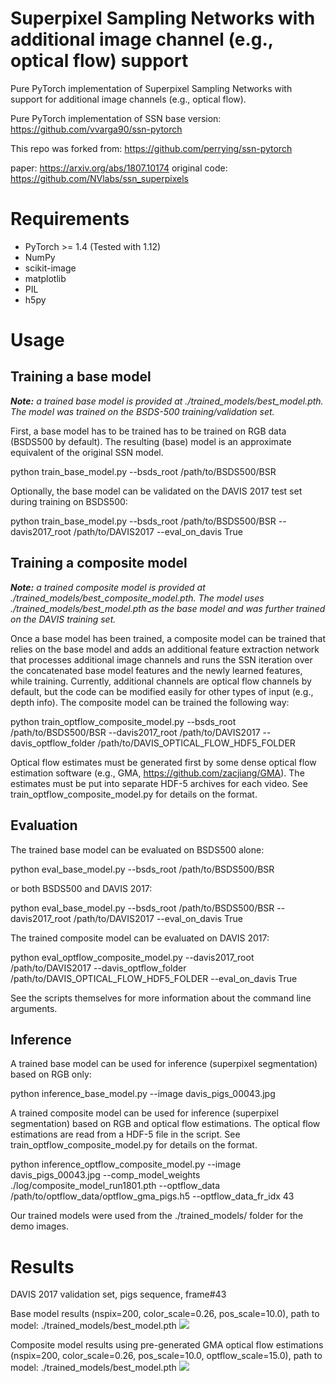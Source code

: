 # Superpixel Sampling Networks with additional image channel (e.g., optical flow) support

Pure PyTorch implementation of Superpixel Sampling Networks with support for additional image channels (e.g., optical flow). 

Pure PyTorch implementation of SSN base version: https://github.com/vvarga90/ssn-pytorch

This repo was forked from: https://github.com/perrying/ssn-pytorch

paper: https://arxiv.org/abs/1807.10174 
original code: https://github.com/NVlabs/ssn_superpixels

# Requirements
- PyTorch >= 1.4 (Tested with 1.12)
- NumPy
- scikit-image
- matplotlib
- PIL
- h5py

# Usage
## Training a base model

_**Note:** a trained base model is provided at ./trained_models/best_model.pth. The model was trained on the BSDS-500 training/validation set._

First, a base model has to be trained has to be trained on RGB data (BSDS500 by default). The resulting (base) model is an approximate equivalent of the original SSN model.

python train_base_model.py --bsds_root /path/to/BSDS500/BSR

Optionally, the base model can be validated on the DAVIS 2017 test set during training on BSDS500:

python train_base_model.py --bsds_root /path/to/BSDS500/BSR --davis2017_root /path/to/DAVIS2017 --eval_on_davis True

## Training a composite model

_**Note:** a trained composite model is provided at ./trained_models/best_composite_model.pth. The model uses ./trained_models/best_model.pth as the base model and was further trained on the DAVIS training set._

Once a base model has been trained, a composite model can be trained that relies on the base model and adds an additional feature extraction network that processes additional image channels and runs the SSN iteration over the concatenated base model features and the newly learned features, while training. Currently, additional channels are optical flow channels by default, but the code can be modified easily for other types of input (e.g., depth info). The composite model can be trained the following way:

python train_optflow_composite_model.py --bsds_root /path/to/BSDS500/BSR --davis2017_root /path/to/DAVIS2017 --davis_optflow_folder /path/to/DAVIS_OPTICAL_FLOW_HDF5_FOLDER

Optical flow estimates must be generated first by some dense optical flow estimation software (e.g., GMA, https://github.com/zacjiang/GMA). The estimates must be put into separate HDF-5 archives for each video. See train_optflow_composite_model.py for details on the format.

## Evaluation

The trained base model can be evaluated on BSDS500 alone:

python eval_base_model.py --bsds_root /path/to/BSDS500/BSR

or both BSDS500 and DAVIS 2017:

python eval_base_model.py --bsds_root /path/to/BSDS500/BSR --davis2017_root /path/to/DAVIS2017 --eval_on_davis True

The trained composite model can be evaluated on DAVIS 2017:

python eval_optflow_composite_model.py --davis2017_root /path/to/DAVIS2017 --davis_optflow_folder /path/to/DAVIS_OPTICAL_FLOW_HDF5_FOLDER --eval_on_davis True

See the scripts themselves for more information about the command line arguments.

## Inference

A trained base model can be used for inference (superpixel segmentation) based on RGB only:

python inference_base_model.py --image davis_pigs_00043.jpg

A trained composite model can be used for inference (superpixel segmentation) based on RGB and optical flow estimations. The optical flow estimations are read from a HDF-5 file in the script. See train_optflow_composite_model.py for details on the format.

python inference_optflow_composite_model.py --image davis_pigs_00043.jpg --comp_model_weights ./log/composite_model_run1801.pth --optflow_data /path/to/optflow_data/optflow_gma_pigs.h5 --optflow_data_fr_idx 43

Our trained models were used from the ./trained_models/ folder for the demo images.

# Results

DAVIS 2017 validation set, pigs sequence, frame#43

Base model results (nspix=200, color_scale=0.26, pos_scale=10.0), path to model: ./trained_models/best_model.pth
<img src=https://github.com/vvarga90/ssn-pytorch/blob/master/results_pigs_base.png>

Composite model results using pre-generated GMA optical flow estimations (nspix=200, color_scale=0.26, pos_scale=10.0, optflow_scale=15.0), path to model: ./trained_models/best_model.pth
<img src=https://github.com/vvarga90/ssn-pytorch/blob/master/results_pigs_composite.png>


